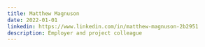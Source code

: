 ```yaml
---
title: Matthew Magnuson
date: 2022-01-01
linkedin: https://www.linkedin.com/in/matthew-magnuson-2b2951
description: Employer and project colleague
---
```

